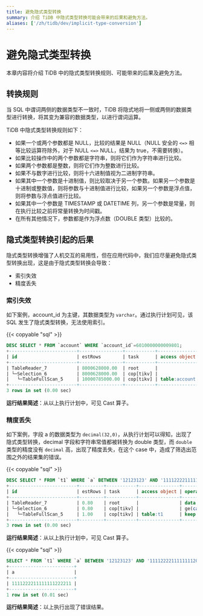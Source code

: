 ```yaml
---
title: 避免隐式类型转换
summary: 介绍 TiDB 中隐式类型转换可能会带来的后果和避免方法。
aliases: ['/zh/tidb/dev/implicit-type-conversion']
---
```


# 避免隐式类型转换

本章内容将介绍 TiDB 中的隐式类型转换规则、可能带来的后果及避免方法。

## 转换规则

当 SQL 中谓词两侧的数据类型不一致时，TiDB 将隐式地将一侧或两侧的数据类型进行转换，将其变为兼容的数据类型，以进行谓词运算。

TiDB 中隐式类型转换规则如下：

- 如果一个或两个参数都是 NULL，比较的结果是 NULL（NULL 安全的 `<=>` 相等比较运算符除外，对于 NULL `<=>` NULL，结果为 true，不需要转换）。
- 如果比较操作中的两个参数都是字符串，则将它们作为字符串进行比较。
- 如果两个参数都是整数，则将它们作为整数进行比较。
- 如果不与数字进行比较，则将十六进制值视为二进制字符串。
- 如果其中一个参数是十进制值，则比较取决于另一个参数。如果另一个参数是十进制或整数值，则将参数与十进制值进行比较，如果另一个参数是浮点值，则将参数与浮点值进行比较。
- 如果其中一个参数是 TIMESTAMP 或 DATETIME 列，另一个参数是常量，则在执行比较之前将常量转换为时间戳。
- 在所有其他情况下，参数都是作为浮点数（DOUBLE 类型）比较的。

## 隐式类型转换引起的后果

隐式类型转换增强了人机交互的易用性，但在应用代码中，我们应尽量避免隐式类型转换出现，这是由于隐式类型转换会导致：

- 索引失效
- 精度丢失

### 索引失效

如下案例，account_id 为主键，其数据类型为 `varchar`。通过执行计划可见，该 SQL 发生了隐式类型转换，无法使用索引。

{{< copyable "sql" >}}

```sql
DESC SELECT * FROM `account` WHERE `account_id`=6010000000009801;
+-------------------------+----------------+-----------+---------------+------------------------------------------------------------+
| id                      | estRows        | task      | access object | operator info                                              |
+-------------------------+----------------+-----------+---------------+------------------------------------------------------------+
| TableReader_7           | 8000628000.00  | root      |               | data:Selection_6                                           |
| └─Selection_6           | 8000628000.00  | cop[tikv] |               | eq(cast(findpt.account.account_id), 6.010000000009801e+15) |
|   └─TableFullScan_5     | 10000785000.00 | cop[tikv] | table:account | keep order:false                                           |
+-------------------------+----------------+-----------+---------------+------------------------------------------------------------+
3 rows in set (0.00 sec)
```

**运行结果简述**：从以上执行计划中，可见 Cast 算子。

### 精度丢失

如下案例，字段 a 的数据类型为 `decimal(32,0)`，从执行计划可以得知，出现了隐式类型转换，decimal 字段和字符串常值都被转换为 double 类型，而 `double` 类型的精度没有 `decimal` 高，出现了精度丢失，在这个 case 中，造成了筛选出范围之外的结果集的错误。

{{< copyable "sql" >}}

```sql
DESC SELECT * FROM `t1` WHERE `a` BETWEEN '12123123' AND '1111222211111111200000';
+-------------------------+---------+-----------+---------------+-------------------------------------------------------------------------------------+
| id                      | estRows | task      | access object | operator info                                                                       |
+-------------------------+---------+-----------+---------------+-------------------------------------------------------------------------------------+
| TableReader_7           | 0.80    | root      |               | data:Selection_6                                                                    |
| └─Selection_6           | 0.80    | cop[tikv] |               | ge(cast(findpt.t1.a), 1.2123123e+07), le(cast(findpt.t1.a), 1.1112222111111112e+21) |
|   └─TableFullScan_5     | 1.00    | cop[tikv] | table:t1      | keep order:false, stats:pseudo                                                      |
+-------------------------+---------+-----------+---------------+-------------------------------------------------------------------------------------+
3 rows in set (0.00 sec)
```

**运行结果简述**：从以上执行计划中，可见 Cast 算子。

{{< copyable "sql" >}}

```sql
SELECT * FROM `t1` WHERE `a` BETWEEN '12123123' AND '1111222211111111200000';
+------------------------+
| a                      |
+------------------------+
| 1111222211111111222211 |
+------------------------+
1 row in set (0.01 sec)

```

**运行结果简述**：以上执行出现了错误结果。
